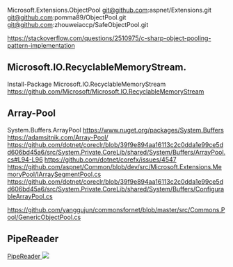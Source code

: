 

Microsoft.Extensions.ObjectPool  git@github.com:aspnet/Extensions.git
git@github.com:pomma89/ObjectPool.git
git@github.com:zhouweiaccp/SafeObjectPool.git


https://stackoverflow.com/questions/2510975/c-sharp-object-pooling-pattern-implementation

## Microsoft.IO.RecyclableMemoryStream.
Install-Package Microsoft.IO.RecyclableMemoryStream
https://github.com/Microsoft/Microsoft.IO.RecyclableMemoryStream

## Array-Pool
System.Buffers.ArrayPool<T>
https://www.nuget.org/packages/System.Buffers
https://adamsitnik.com/Array-Pool/ 
https://github.com/dotnet/coreclr/blob/39f9e894aa16113c2c0dda1e99ce5dd606bd45a6/src/System.Private.CoreLib/shared/System/Buffers/ArrayPool.cs#L94-L96
https://github.com/dotnet/corefx/issues/4547
https://github.com/aspnet/Common/blob/dev/src/Microsoft.Extensions.MemoryPool/IArraySegmentPool.cs
https://github.com/dotnet/coreclr/blob/39f9e894aa16113c2c0dda1e99ce5dd606bd45a6/src/System.Private.CoreLib/shared/System/Buffers/ConfigurableArrayPool.cs



https://github.com/yanggujun/commonsfornet/blob/master/src/Commons.Pool/GenericObjectPool.cs



## PipeReader 
[PipeReader ](https://github.com/davidfowl/TcpEcho/blob/master/src/Server/Program.cs)  ![](.\PipeReader.cs)